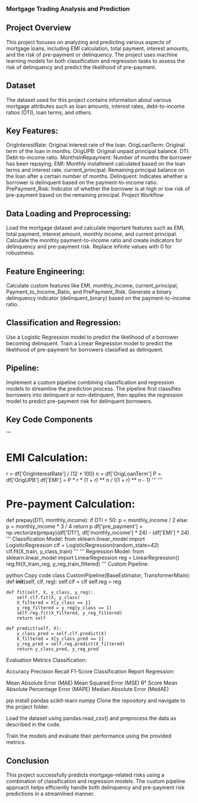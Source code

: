 ### Mortgage Trading Analysis and Prediction
## Project Overview
This project focuses on analyzing and predicting various aspects of mortgage loans, including EMI calculation, total payment, interest amounts, and the risk of pre-payment or delinquency. The project uses machine learning models for both classification and regression tasks to assess the risk of delinquency and predict the likelihood of pre-payment.

## Dataset
The dataset used for this project contains information about various mortgage attributes such as loan amounts, interest rates, debt-to-income ratios (DTI), loan terms, and others.

## Key Features:
OrigInterestRate: Original interest rate of the loan.
OrigLoanTerm: Original term of the loan in months.
OrigUPB: Original unpaid principal balance.
DTI: Debt-to-income ratio.
MonthsInRepayment: Number of months the borrower has been repaying.
EMI: Monthly installment calculated based on the loan terms and interest rate.
current_principal: Remaining principal balance on the loan after a certain number of months.
Delinquent: Indicates whether a borrower is delinquent based on the payment-to-income ratio.
PrePayment_Risk: Indicator of whether the borrower is at high or low risk of pre-payment based on the remaining principal.
Project Workflow
## Data Loading and Preprocessing:

Load the mortgage dataset and calculate important features such as EMI, total payment, interest amount, monthly income, and current principal.
Calculate the monthly payment-to-income ratio and create indicators for delinquency and pre-payment risk.
Replace infinite values with 0 for robustness.
## Feature Engineering:

Calculate custom features like EMI, monthly_income, current_principal, Payment_to_Income_Ratio, and PrePayment_Risk.
Generate a binary delinquency indicator (delinquent_binary) based on the payment-to-income ratio.
## Classification and Regression:

Use a Logistic Regression model to predict the likelihood of a borrower becoming delinquent.
Train a Linear Regression model to predict the likelihood of pre-payment for borrowers classified as delinquent.
## Pipeline:

Implement a custom pipeline combining classification and regression models to streamline the prediction process. The pipeline first classifies borrowers into delinquent or non-delinquent, then applies the regression model to predict pre-payment risk for delinquent borrowers.
## Key Code Components
'''
# EMI Calculation:
r = df['OrigInterestRate'] / (12 * 100)
n = df['OrigLoanTerm']
P = df['OrigUPB']
df['EMI'] = P * r * (1 + r) ** n / ((1 + r) ** n - 1)
'''
'''
# Pre-payment Calculation:
def prepay(DTI, monthly_income):
    if DTI < 50:
        p = monthly_income / 2
    else:
        p = monthly_income * 3 / 4
    return p
df['pre_payment'] = np.vectorize(prepay)(df['DTI'], df['monthly_income'] * 24) - (df['EMI'] * 24)
'''
Classification Model:
from sklearn.linear_model import LogisticRegression
clf = LogisticRegression(random_state=42)
clf.fit(X_train, y_class_train)
'''
'''
Regression Model:
from sklearn.linear_model import LinearRegression
reg = LinearRegression()
reg.fit(X_train_reg, y_reg_train_filtered)
'''
Custom Pipeline:

python
Copy code
class CustomPipeline(BaseEstimator, TransformerMixin):
    def __init__(self, clf, reg):
        self.clf = clf
        self.reg = reg

    def fit(self, X, y_class, y_reg):
        self.clf.fit(X, y_class)
        X_filtered = X[y_class == 1]
        y_reg_filtered = y_reg[y_class == 1]
        self.reg.fit(X_filtered, y_reg_filtered)
        return self

    def predict(self, X):
        y_class_pred = self.clf.predict(X)
        X_filtered = X[y_class_pred == 1]
        y_reg_pred = self.reg.predict(X_filtered)
        return y_class_pred, y_reg_pred
Evaluation Metrics
Classification:

Accuracy
Precision
Recall
F1-Score
Classification Report
Regression:

Mean Absolute Error (MAE)
Mean Squared Error (MSE)
R² Score
Mean Absolute Percentage Error (MAPE)
Median Absolute Error (MedAE)

pip install pandas scikit-learn numpy
Clone the repository and navigate to the project folder.

Load the dataset using pandas.read_csv() and preprocess the data as described in the code.

Train the models and evaluate their performance using the provided metrics.

## Conclusion
This project successfully predicts mortgage-related risks using a combination of classification and regression models. The custom pipeline approach helps efficiently handle both delinquency and pre-payment risk predictions in a streamlined manner.
